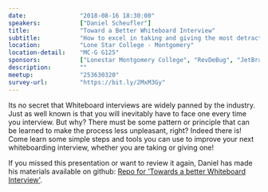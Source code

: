 ```yaml
---
date:               "2018-08-16 18:30:00"
speakers:           ["Daniel Scheufler"]
title:              "Toward a Better Whiteboard Interview"
subtitle:           "How to excel in taking and giving the most detracted interview in development"
location:           "Lone Star College - Montgomery"
location-detail:    "MC-G G125"
sponsors:           ["Lonestar Montgomery College", "RevDeBug", "JetBrains", "Telerik"]
description:        ""
meetup:             "253630320"
survey-url:         "https://bit.ly/2MxM3Gy"
---
```

Its no secret that Whiteboard interviews are widely panned by the industry. Just as well known is that you will inevitably have to face one every time you interview. But why? There must be some pattern or principle that can be learned to make the process less unpleasant, right? Indeed there is! Come learn some simple steps and tools you can use to improve your next whiteboarding interview, whether you are taking or giving one!

If you missed this presentation or want to review it again, Daniel has made his materials available on github: [Repo for 'Towards a better Whiteboard Interview'](https://github.com/NHDNUG/nhdnug-whiteboarding).